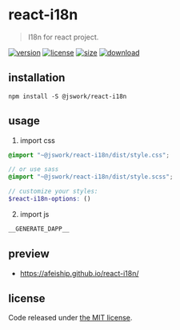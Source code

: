 # react-i18n
> I18n for react project.

[![version][version-image]][version-url]
[![license][license-image]][license-url]
[![size][size-image]][size-url]
[![download][download-image]][download-url]

## installation
```shell
npm install -S @jswork/react-i18n
```

## usage
1. import css
  ```scss
  @import "~@jswork/react-i18n/dist/style.css";

  // or use sass
  @import "~@jswork/react-i18n/dist/style.scss";

  // customize your styles:
  $react-i18n-options: ()
  ```
2. import js
  ```js
__GENERATE_DAPP__
  ```

## preview
- https://afeiship.github.io/react-i18n/

## license
Code released under [the MIT license](https://github.com/afeiship/react-i18n/blob/master/LICENSE.txt).

[version-image]: https://img.shields.io/npm/v/@jswork/react-i18n
[version-url]: https://npmjs.org/package/@jswork/react-i18n

[license-image]: https://img.shields.io/npm/l/@jswork/react-i18n
[license-url]: https://github.com/afeiship/react-i18n/blob/master/LICENSE.txt

[size-image]: https://img.shields.io/bundlephobia/minzip/@jswork/react-i18n
[size-url]: https://github.com/afeiship/react-i18n/blob/master/dist/react-i18n.min.js

[download-image]: https://img.shields.io/npm/dm/@jswork/react-i18n
[download-url]: https://www.npmjs.com/package/@jswork/react-i18n
